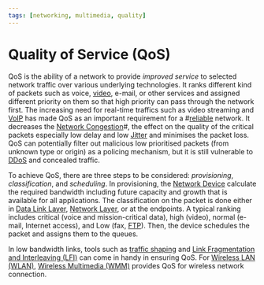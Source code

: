 ```yaml
---
tags: [networking, multimedia, quality]
---
```


# Quality of Service (QoS)

QoS is the ability of a network to provide *improved service* to selected
network traffic over various underlying technologies. It ranks different kind of
packets such as voice, [video](202302201418.md), e-mail, or other services and
assigned different priority on them so that high priority can pass through the
network first. The increasing need for real-time traffics such as video
streaming and [VoIP](202303201850.md) has made QoS as an important requirement
for a #[reliable](202210012123.md) network. It decreases the [Network Congestion](202209302043.md)#,
the effect on the quality of the critical packets especially low delay and low
[Jitter](202304092135.md) and minimises the packet loss. QoS can potentially
filter out malicious low prioritised packets (from unknown type or origin) as a
policing mechanism, but it is still vulnerable to [DDoS](202209262115.md) and
concealed traffic.

To achieve QoS, there are three steps to be considered: *provisioning*,
*classification*, and *scheduling*. In provisioning, the [Network Device](202207051821.md)
calculate the required bandwidth including future capacity and growth that is
available for all applications. The classification on the packet is done either
in [Data Link Layer](202206131651.md), [Network Layer](202206131702.md), or at
the endpoints. A typical ranking includes critical (voice and mission-critical
data), high (video), normal (e-mail, Internet access), and Low (fax, [FTP](202210221515.md)).
Then, the device schedules the packet and assigns them to the queues.

In low bandwidth links, tools such as [traffic shaping](202302201414.md) and
[Link Fragmentation and Interleaving (LFI)](202302201415.md) can come in handy
in ensuring QoS. For [Wireless LAN (WLAN)](202302161710.md), [Wireless Multimedia (WMM)](202303021628.md)
provides QoS for wireless network connection.

